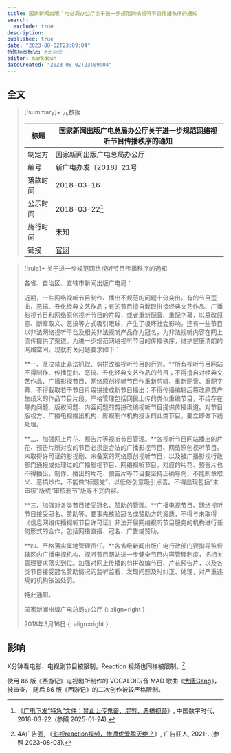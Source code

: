 ```yaml
---
title: 国家新闻出版广电总局办公厅关于进一步规范网络视听节目传播秩序的通知
search:
  exclude: true
description:
published: true
date: "2023-08-02T23:09:04"
特殊标签标记: #无标签
editor: markdown
dateCreated: "2023-08-02T23:09:04"
---
```


## 全文

> [!summary]+ 元数据
>
> <div markdown=1 class="infobox">
>
> | 标题     | 国家新闻出版广电总局办公厅关于进一步规范网络视听节目传播秩序的通知 |
> | -------- | ------------------------------------------------------------------ |
> | 制定方   | 国家新闻出版广电总局办公厅                                         |
> | 编号     | 新广电办发〔2018〕21号                                             |
> | 落款时间 | 2018-03-16                                                         |
> | 公示时间 | 2018-03-22[^81336]                                                 |
> | 施行时间 | 未知                                                               |
> | 链接     | [官网][]                                                           |
>
> </div>

[^81336]: 《[广电下发“特急”文件：禁止上传鬼畜、混剪、恶搞视频](https://web.archive.org/web/20241128010513/https://chinadigitaltimes.net/chinese/581336.html)》, 中国数字时代, 2018-03-22. (参照 2025-01-24).

[官网]: https://web.archive.org/web/20200403190325/http://www.sapprft.gov.cn/sapprft/govpublic/6684/1798.shtml

> [!rule]+ 关于进一步规范网络视听节目传播秩序的通知
>
> 各省、自治区、直辖市新闻出版广电局：
>
> 近期，一些网络视听节目制作、播出不规范的问题十分突出。有的节目歪曲、恶搞、丑化经典文艺作品；有的节目擅自截取拼接经典文艺作品、广播影视节目和网络原创视听节目的片段，或者重新配音、重配字幕，以篡改原意、断章取义、恶搞等方式吸引眼球，产生了极坏社会影响。还有一些节目以非法网络视听平台及相关非法视听产品作为冠名，为非法视听内容在网上流传提供了渠道。为进一步规范网络视听节目的传播秩序，维护健康清朗的网络空间，现就有关问题要求如下：
>
> **一、坚决禁止非法抓取、剪拼改编视听节目的行为。**所有视听节目网站不得制作、传播歪曲、恶搞、丑化经典文艺作品的节目；不得擅自对经典文艺作品、广播影视节目、网络原创视听节目作重新剪辑、重新配音、重配字幕，不得截取若干节目片段拼接成新节目播出；不得传播编辑后篡改原意产生歧义的作品节目片段。严格管理包括网民上传的类似重编节目，不给存在导向问题、版权问题、内容问题的剪拼改编视听节目提供传播渠道。对节目版权方、广播电视播出机构、影视制作机构投诉的此类节目，要立即做下线处理。
>
> **二、加强网上片花、预告片等视听节目管理。**各视听节目网站播出的片花、预告片所对应的节目必须是合法的广播影视节目、网络原创视听节目。未取得许可证的影视剧、未备案的网络原创视听节目，以及被广播影视行政部门通报或处理过的广播影视节目、网络视听节目，对应的片花、预告片也不得播出。制作、播出的片花、预告片等节目要坚持正确导向，不能断章取义、恶搞炒作。不能做“标题党”，以低俗创意吸引点击。不得出现包括“未审核”版或“审核删节”版等不妥内容。
>
> **三、加强对各类节目接受冠名、赞助的管理。**广播电视节目、网络视听节目接受冠名、赞助等，要事先核验冠名或赞助方的资质，不得与未取得《信息网络传播视听节目许可证》非法开展网络视听节目服务的机构进行任何形式的合作，包括网络直播、冠名、广告或赞助。
>
> **四、严格落实属地管理责任。**各省级新闻出版广电行政部门要指导监督辖区内广播电视机构、视听节目网站进一步健全节目内容管理制度，把相关管理要求落实到位。加强对网上传播的剪拼改编节目、片花预告片，以及各类节目接受冠名赞助情况的监听监看，发现问题及时纠正、处理，对严重违规的机构依法处罚。
>
> 特此通知。
>
> 国家新闻出版广电总局办公厅
> {: align=right }
>
> 2018年3月16日
> {: align=right }

## 影响

<!--
    2018年3月20日
    ABCD
    BACD
-->

X分钟看电影、电视剧节目被限制，Reaction 视频也同样被限制。[^bkKOy]

[^bkKOy]: 4A广告圈, 《[影视reaction视频，惨遭优爱腾灭绝？](https://archive.is/bkKOy "https://www.mad-men.com/articldetails/13698")》, 广告狂人, 2021-. (参照 2023-08-03).

使用 86 版《西游记》电视剧所制作的 VOCALOID/音 MAD 歌曲《[大唐Gang](/sound/大唐Gang.md)》，被审查，
随后 86 版《西游记》的二次创作被较严格限制。
